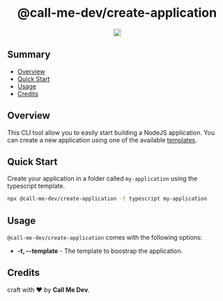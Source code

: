 <h1 align="center"> @call-me-dev/create-application </h1>
<p align="center">
  <a href="https://www.npmjs.com/package/@call-me-dev/create-application">
    <img src="https://github.com/marblejs/marble/workflows/Test%20suite/badge.svg" alt="GitHub Actions" status" height="18" />
  </a>
</p>

## <a name='TOC'>Summary</a>
- [Overview](#overview)
- [Quick Start](#quick-start)
- [Usage](#usage)
- [Credits](#credits)

## <a name='overview'>Overview</a>
This CLI tool allow you to easily start building a NodeJS application.
You can create a new application using one of the available [templates](https://github.com/Call-Me-Dev/create-application/templates).

## <a name='quick-start'> Quick Start </a>
Create your application in a folder called `my-application` using the typescript template.
```bash
npx @call-me-dev/create-application -t typescript my-application
```

## <a name='usage'>Usage</a>
`@call-me-dev/create-application` comes with the following options:

- **-t, --template** - The template to boostrap the application.

## <a name='credits'>Credits</a>
craft with :heart: by **Call Me Dev**.
